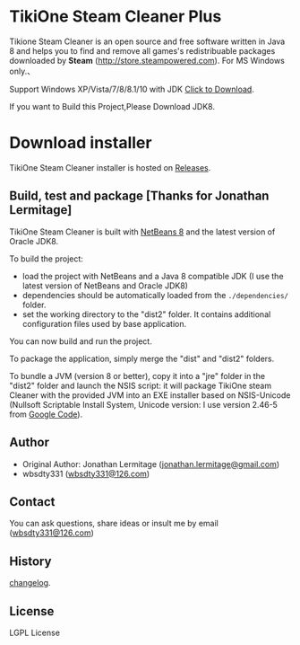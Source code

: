 
# TikiOne Steam Cleaner Plus

Tikione Steam Cleaner is an open source and free software written in Java 8 and helps you to find and remove all games's redistribuable packages downloaded by **Steam** (http://store.steampowered.com). For MS Windows only.、

Support Windows XP/Vista/7/8/8.1/10 with JDK [Click to Download](http://www.java.com/download/).

If you want to Build this Project,Please Download JDK8.

# Download installer

TikiOne Steam Cleaner installer is hosted on [Releases](https://github.com/wbsdty331/TikiOne-steam-Cleaner-Plus/releases).

## Build, test and package [Thanks for Jonathan Lermitage]

TikiOne Steam Cleaner is built with [NetBeans 8](http://netbeans.org) and the latest version of Oracle JDK8.

To build the project:

* load the project with NetBeans and a Java 8 compatible JDK (I use the latest version of NetBeans and Oracle JDK8)
* dependencies should be automatically loaded from the ``./dependencies/`` folder.
* set the working directory to the "dist2" folder. It contains additional configuration files used by base application.

You can now build and run the project.

To package the application, simply merge the "dist" and "dist2" folders.

To bundle a JVM (version 8 or better), copy it into a "jre" folder in the "dist2" folder and launch the NSIS script: it will package TikiOne steam Cleaner with the provided JVM into an EXE installer based on NSIS-Unicode (Nullsoft Scriptable Install System, Unicode version: I use version 2.46-5 from [Google Code](http://code.google.com/p/unsis/downloads/list)).

## Author
* Original Author: Jonathan Lermitage (<jonathan.lermitage@gmail.com>)
* wbsdty331 (<wbsdty331@126.com>)

## Contact

You can ask questions, share ideas or insult me by email (<wbsdty331@126.com>)

## History
[changelog](https://github.com/wbsdty331/TikiOne-steam-Cleaner-Plus/blob/master/CHANGELOG.md).

## License

LGPL License
